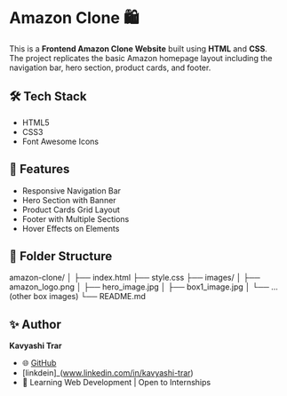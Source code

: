 # Amazon Clone 🛍️

This is a **Frontend Amazon Clone Website** built using **HTML** and **CSS**.  
The project replicates the basic Amazon homepage layout including the navigation bar, hero section, product cards, and footer.

## 🛠️ Tech Stack
- HTML5
- CSS3
- Font Awesome Icons

## 🚀 Features
- Responsive Navigation Bar
- Hero Section with Banner
- Product Cards Grid Layout
- Footer with Multiple Sections
- Hover Effects on Elements

## 📁 Folder Structure

amazon-clone/
│
├── index.html
├── style.css
├── images/
│ ├── amazon_logo.png
│ ├── hero_image.jpg
│ ├── box1_image.jpg
│ └── ... (other box images)
└── README.md

## ✨ Author

**Kavyashi Trar**  
- 🌐 [GitHub](https://github.com/Kavyashitrar17)
- [linkdein]_(www.linkedin.com/in/kavyashi-trar)
- 📝 Learning Web Development | Open to Internships
